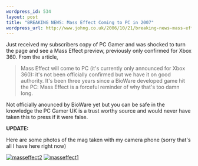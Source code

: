 ```yaml
--- 
wordpress_id: 534
layout: post
title: "BREAKING NEWS: Mass Effect Coming to PC in 2007"
wordpress_url: http://www.johng.co.uk/2006/10/21/breaking-news-mass-effect-coming-to-pc-in-2007/
---
```

Just received my subscribers copy of PC Gamer and was shocked to turn the page and see a Mass Effect preview, previously only confirmed for Xbox 360. From the article,

> Mass Effect will come to PC (it's currently only announced for Xbox 360): it's not been officially confirmed but we have it on good authority. It's been three years since a BioWare developed game hit the PC: Mass Effect is a forceful reminder of why that's too damn long.

Not officially anounced by BioWare yet but you can be safe in the knowledge the PC Gamer UK is a trust worthy source and would never have taken this to press if it were false.

**UPDATE:**

Here are some photos of the mag taken with my camera phone (sorry that's all I have here right now)

<a href="http://www.johng.co.uk/wp-content/uploads/2006/10/dsc00306-small.JPG"><img src="http://www.johng.co.uk/wp-content/uploads/2006/10/dsc00306-small.thumbnail.JPG" id="image334" alt="masseffect2" /></a> <a href="http://www.johng.co.uk/wp-content/uploads/2006/10/dsc00301-small.JPG"><img src="http://www.johng.co.uk/wp-content/uploads/2006/10/dsc00301-small.thumbnail.JPG" id="image333" alt="masseffect1" /></a>